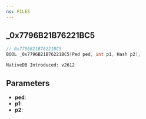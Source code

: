 ```yaml
---
ns: FILES 
---
```


## _0x7796B21B76221BC5

```c
// 0x7796B21B76221BC5 
BOOL _0x7796B21B76221BC5(Ped ped, int p1, Hash p2);
```

```
NativeDB Introduced: v2612
```

## Parameters
* **ped**:
* **p1**:
* **p2**:
